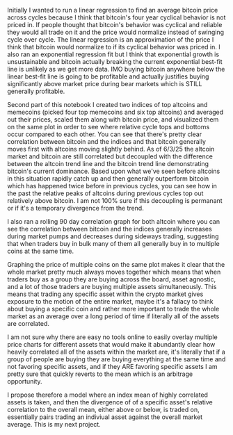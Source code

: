 Initially I wanted to run a linear regression to find an average bitcoin price across cycles because I think that bitcoin's four year cyclical behavior is not priced in. 
If people thought that bitcoin's behavior was cyclical and reliable they would all trade on it and the price would normalize instead of swinging cycle over cycle.
The linear regression is an approximation of the price I think that bitcoin would normalize to if its cyclical behavior was priced in. I also ran an exponential
regression fit but I think that exponential growth is unsustainable and bitcoin actually breaking the current exponential best-fit line is unlikely as we get
more data. IMO buying bitcoin anywhere below the linear best-fit line is going to be profitable and actually justifies buying significantly above market price
during bear markets which is STILL generally profitable.

Second part of this notebook I created two indices of top altcoins and memecoins (picked four top memecoins and six top altcoins) 
and averaged out their prices, scaled them along with bitcoin price, and visualized them on the same plot in order to see where relative 
cycle tops and bottoms occur compared to each other. You can see that there's pretty clear correlation between bitcoin and the indices and that 
bitcoin generally moves first with altcoins moving slightly behind. As of 6/3/25 the altcoin market and bitcoin are still correlated but decoupled with the 
difference between the altcoin trend line and the bitcoin trend line demonstrating bitcoin's current dominance.
Based upon what we've seen before altcoins in this situation rapidly catch up and then generally outperform bitcoin which has happened twice before in previous
cycles, you can see how in the past the relative peaks of altcoins during previous cycles top out relatively above bitcoin. I am not 100% sure if this decoupling
is permanant or if it's a temporary divergence from the trend.

I also ran a rolling 90 day correlation graph for both altcoin where you can see the correlation between bitcoin and the indices generally increases during
market pumps and decreases during sideways trading, suggesting that when traders buy in bulk many of them all generally buy in to multiple coins at the same time.

Graphing the price of multiple coins on the same plot makes it clear that the whole market pretty much always moves together which means that when 
traders buy as a group they are buying across the board, asset agnostic, and a lot of those traders are buying multiple assets simultaneously. This means that
trading any specific asset within the crypto market gives exposure to the motion of the entire market, maybe it's a fallacy to think about buying a specific
coin and rather more important to trade the whole market as an average over a long period of time if literally all of the assets are correlated.

I am not sure why there are easy no tools online to easily overlay multiple price charts for different assets that would make it abundantly clear how heavily
correlated all of the assets within the market are, it's literally that if a group of people are buying they are buying everything at the same time and not 
favoring specific assets, and if they ARE favoring specific assets I am pretty sure that quickly reverts to the mean which is an arbitrage opportunity.

I propose therefore a model where an index mean of highly correlated assets is taken, and then the divergence of of a specific asset's relative correlation
to the overall mean, either above or below, is traded on, essentially pairs trading an indiviual asset against the overall market average. This is my next
project.


